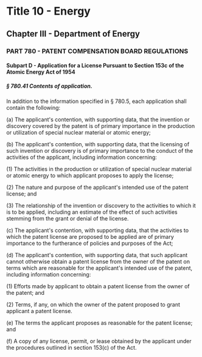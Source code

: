 
# Title 10 - Energy
## Chapter III - Department of Energy
### PART 780 - PATENT COMPENSATION BOARD REGULATIONS
#### Subpart D - Application for a License Pursuant to Section 153c of the Atomic Energy Act of 1954
##### § 780.41 Contents of application.

In addition to the information specified in § 780.5, each application shall contain the following:

(a) The applicant's contention, with supporting data, that the invention or discovery covered by the patent is of primary importance in the production or utilization of special nuclear material or atomic energy;

(b) The applicant's contention, with supporting data, that the licensing of such invention or discovery is of primary importance to the conduct of the activities of the applicant, including information concerning:

(1) The activities in the production or utilization of special nuclear material or atomic energy to which applicant proposes to apply the license;

(2) The nature and purpose of the applicant's intended use of the patent license; and

(3) The relationship of the invention or discovery to the activities to which it is to be applied, including an estimate of the effect of such activities stemming from the grant or denial of the license.

(c) The applicant's contention, with supporting data, that the activities to which the patent license are proposed to be applied are of primary importance to the furtherance of policies and purposes of the Act;

(d) The applicant's contention, with supporting data, that such applicant cannot otherwise obtain a patent license from the owner of the patent on terms which are reasonable for the applicant's intended use of the patent, including information concerning:

(1) Efforts made by applicant to obtain a patent license from the owner of the patent; and

(2) Terms, if any, on which the owner of the patent proposed to grant applicant a patent license.

(e) The terms the applicant proposes as reasonable for the patent license; and

(f) A copy of any license, permit, or lease obtained by the applicant under the procedures outlined in section 153(c) of the Act.
